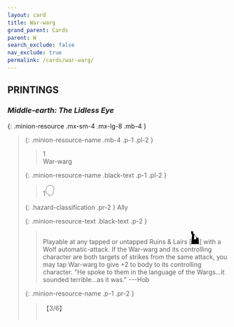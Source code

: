 ```yaml
---
layout: card
title: War-warg
grand_parent: Cards
parent: W
search_exclude: false
nav_exclude: true
permalink: /cards/war-warg/
---
```


## PRINTINGS


### _Middle-earth: The Lidless Eye_

{: .minion-resource .mx-sm-4 .mx-lg-8 .mb-4 }
> {: .minion-resource-name .mb-4 .p-1 .pl-2 }
> > <div class="hazard-mp">1</div>
> > <div class="card-name">War-warg</div>
>
> {: .minion-resource-name .black-text .p-1 .pl-2 }
> > 1![](/assets/images/mind.svg)
>
> {: .hazard-classification .pr-2 }
> Ally
>
> {: .minion-resource-text .black-text .p-2 }
> > Playable at any tapped or untapped Ruins & Lairs \[![](/assets/images/ruinlair.svg)] with a Wolf automatic-attack. If the War-warg and its controlling character are both targets of strikes from the same attack, you may tap War-warg to give +2 to body to its controlling character.  "He spoke to them in the language of the Wargs...it sounded terrible...as it was."  ---Hob 
> 
> {: .minion-resource-name .p-1 .pr-2 }
> > <div class="card-shield">【3/6】</div>
> > <div class="card-corruption-white">&nbsp;</div>
